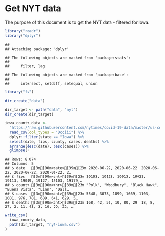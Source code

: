 Get NYT data
================

The purpose of this document is to get the NYT data - filtered for Iowa.

``` r
library("readr")
library("dplyr")
```

    ## 
    ## Attaching package: 'dplyr'

    ## The following objects are masked from 'package:stats':
    ## 
    ##     filter, lag

    ## The following objects are masked from 'package:base':
    ## 
    ##     intersect, setdiff, setequal, union

``` r
library("fs")
```

``` r
dir_create("data")

dir_target <- path("data", "nyt")
dir_create(dir_target)
```

``` r
iowa_county_data <- 
  "https://raw.githubusercontent.com/nytimes/covid-19-data/master/us-counties.csv" %>%
  read_csv(col_types = "Dcciii") %>%
  dplyr::filter(state == "Iowa") %>%
  select(date, fips, county, cases, deaths) %>%
  arrange(desc(date), desc(cases)) %>%
  glimpse()
```

    ## Rows: 8,074
    ## Columns: 5
    ## $ date   [3m[90m<date>[39m[23m 2020-06-22, 2020-06-22, 2020-06-22, 2020-06-22, 2020-06-22, 2…
    ## $ fips   [3m[90m<int>[39m[23m 19153, 19193, 19013, 19021, 19113, 19049, 19127, 19103, 19179,…
    ## $ county [3m[90m<chr>[39m[23m "Polk", "Woodbury", "Black Hawk", "Buena Vista", "Linn", "Dall…
    ## $ cases  [3m[90m<int>[39m[23m 5548, 3073, 1899, 1669, 1103, 1081, 976, 781, 689, 641, 629, 5…
    ## $ deaths [3m[90m<int>[39m[23m 168, 42, 56, 10, 80, 29, 18, 8, 27, 2, 11, 43, 3, 10, 29, 22, …

``` r
write_csv(
  iowa_county_data,
  path(dir_target, "nyt-iowa.csv")
)
```
